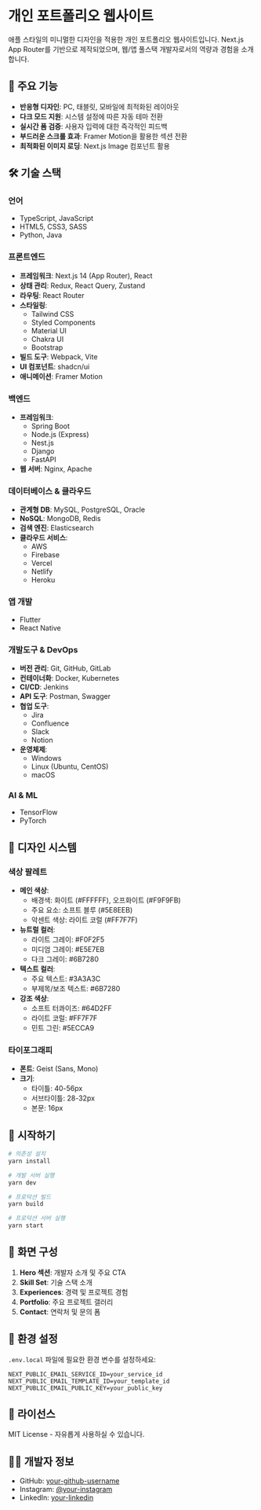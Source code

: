 # 개인 포트폴리오 웹사이트

애플 스타일의 미니멀한 디자인을 적용한 개인 포트폴리오 웹사이트입니다. Next.js App Router를 기반으로 제작되었으며, 웹/앱 풀스택 개발자로서의 역량과 경험을 소개합니다.

## 🚀 주요 기능

- **반응형 디자인**: PC, 태블릿, 모바일에 최적화된 레이아웃
- **다크 모드 지원**: 시스템 설정에 따른 자동 테마 전환
- **실시간 폼 검증**: 사용자 입력에 대한 즉각적인 피드백
- **부드러운 스크롤 효과**: Framer Motion을 활용한 섹션 전환
- **최적화된 이미지 로딩**: Next.js Image 컴포넌트 활용

## 🛠️ 기술 스택

### 언어
- TypeScript, JavaScript
- HTML5, CSS3, SASS
- Python, Java

### 프론트엔드
- **프레임워크**: Next.js 14 (App Router), React
- **상태 관리**: Redux, React Query, Zustand
- **라우팅**: React Router
- **스타일링**: 
  - Tailwind CSS
  - Styled Components
  - Material UI
  - Chakra UI
  - Bootstrap
- **빌드 도구**: Webpack, Vite
- **UI 컴포넌트**: shadcn/ui
- **애니메이션**: Framer Motion

### 백엔드
- **프레임워크**:
  - Spring Boot
  - Node.js (Express)
  - Nest.js
  - Django
  - FastAPI
- **웹 서버**: Nginx, Apache

### 데이터베이스 & 클라우드
- **관계형 DB**: MySQL, PostgreSQL, Oracle
- **NoSQL**: MongoDB, Redis
- **검색 엔진**: Elasticsearch
- **클라우드 서비스**:
  - AWS
  - Firebase
  - Vercel
  - Netlify
  - Heroku

### 앱 개발
- Flutter
- React Native

### 개발도구 & DevOps
- **버전 관리**: Git, GitHub, GitLab
- **컨테이너화**: Docker, Kubernetes
- **CI/CD**: Jenkins
- **API 도구**: Postman, Swagger
- **협업 도구**: 
  - Jira
  - Confluence
  - Slack
  - Notion
- **운영체제**:
  - Windows
  - Linux (Ubuntu, CentOS)
  - macOS

### AI & ML
- TensorFlow
- PyTorch

## 🎨 디자인 시스템

### 색상 팔레트
- **메인 색상**:
  - 배경색: 화이트 (#FFFFFF), 오프화이트 (#F9F9FB)
  - 주요 요소: 소프트 블루 (#5E8EEB)
  - 악센트 색상: 라이트 코럴 (#FF7F7F)
- **뉴트럴 컬러**:
  - 라이트 그레이: #F0F2F5
  - 미디엄 그레이: #E5E7EB
  - 다크 그레이: #6B7280
- **텍스트 컬러**:
  - 주요 텍스트: #3A3A3C
  - 부제목/보조 텍스트: #6B7280
- **강조 색상**:
  - 소프트 터콰이즈: #64D2FF
  - 라이트 코럴: #FF7F7F
  - 민트 그린: #5ECCA9

### 타이포그래피
- **폰트**: Geist (Sans, Mono)
- **크기**: 
  - 타이틀: 40-56px
  - 서브타이틀: 28-32px
  - 본문: 16px

## 🚦 시작하기

```bash
# 의존성 설치
yarn install

# 개발 서버 실행
yarn dev

# 프로덕션 빌드
yarn build

# 프로덕션 서버 실행
yarn start
```

## 📱 화면 구성

1. **Hero 섹션**: 개발자 소개 및 주요 CTA
2. **Skill Set**: 기술 스택 소개
3. **Experiences**: 경력 및 프로젝트 경험
4. **Portfolio**: 주요 프로젝트 갤러리
5. **Contact**: 연락처 및 문의 폼

## 🔧 환경 설정

`.env.local` 파일에 필요한 환경 변수를 설정하세요:

```env
NEXT_PUBLIC_EMAIL_SERVICE_ID=your_service_id
NEXT_PUBLIC_EMAIL_TEMPLATE_ID=your_template_id
NEXT_PUBLIC_EMAIL_PUBLIC_KEY=your_public_key
```

## 📝 라이선스

MIT License - 자유롭게 사용하실 수 있습니다.

## 👨‍💻 개발자 정보

- GitHub: [your-github-username](https://github.com/your-github-username)
- Instagram: [@your-instagram](https://instagram.com/your-instagram)
- LinkedIn: [your-linkedin](https://linkedin.com/in/your-linkedin)
